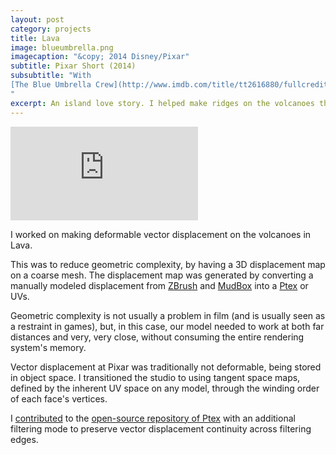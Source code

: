 ```yaml
---
layout: post
category: projects
title: Lava
image: blueumbrella.png
imagecaption: "&copy; 2014 Disney/Pixar"
subtitle: Pixar Short (2014)
subsubtitle: "With 
[The Blue Umbrella Crew](http://www.imdb.com/title/tt2616880/fullcredits)
"
excerpt: An island love story. I helped make ridges on the volcanoes through a deforming vector displacement.
---
```

<iframe class="video"
  src="https://www.youtube.com/embed/EqZVHEDLeaM?autoplay=1&loop=1&playlist=EqZVHEDLeaM"
  frameborder="0"
  allowfullscreen></iframe>

I worked on making deformable vector displacement on the volcanoes in Lava.

This was to reduce geometric complexity, by having a 3D displacement map on a
coarse mesh. The displacement map was generated by converting a manually
modeled displacement from [ZBrush](http://pixologic.com/) and
[MudBox](http://www.autodesk.com/store/products/mudbox) into a
[Ptex](http://ptex.us/) or UVs.

Geometric complexity is not usually a problem in film (and is usually seen as
a restraint in games), but, in this case, our model needed to work at both far
distances and very, very close, without consuming the entire rendering system's
memory.

Vector displacement at Pixar was traditionally not deformable, being stored
in object space. I transitioned the studio to using tangent space maps, defined
by the inherent UV space on any model, through the winding order of each face's
vertices.

I [contributed](https://github.com/wdas/ptex/commit/7bff9132f919c88b96fb82f753530cbd50ca5233) to the
[open-source repository of Ptex](https://github.com/wdas/ptex) with an
additional filtering mode to preserve vector displacement continuity across
filtering edges.
